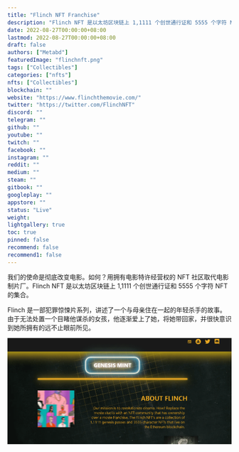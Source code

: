 ```yaml
---
title: "Flinch NFT Franchise"
description: "Flinch NFT 是以太坊区块链上 1,1111 个创世通行证和 5555 个字符 NFT 的集合。"
date: 2022-08-27T00:00:00+08:00
lastmod: 2022-08-27T00:00:00+08:00
draft: false
authors: ["Metabd"]
featuredImage: "flinchnft.png"
tags: ["Collectibles"]
categories: ["nfts"]
nfts: ["Collectibles"]
blockchain: ""
website: "https://www.flinchthemovie.com/"
twitter: "https://twitter.com/FlinchNFT"
discord: ""
telegram: ""
github: ""
youtube: ""
twitch: ""
facebook: ""
instagram: ""
reddit: ""
medium: ""
steam: ""
gitbook: ""
googleplay: ""
appstore: ""
status: "Live"
weight: 
lightgallery: true
toc: true
pinned: false
recommend: false
recommend1: false
---
```

我们的使命是彻底改变电影。如何？用拥有电影特许经营权的 NFT 社区取代电影制片厂。Flinch NFT 是以太坊区块链上 1,1111 个创世通行证和 5555 个字符 NFT 的集合。

Flinch 是一部犯罪惊悚片系列，讲述了一个与母亲住在一起的年轻杀手的故事。由于无法处置一个目睹他谋杀的女孩，他逐渐爱上了她，将她带回家，并很快意识到她所拥有的远不止眼前所见。

![nft](5123231223_new.png)